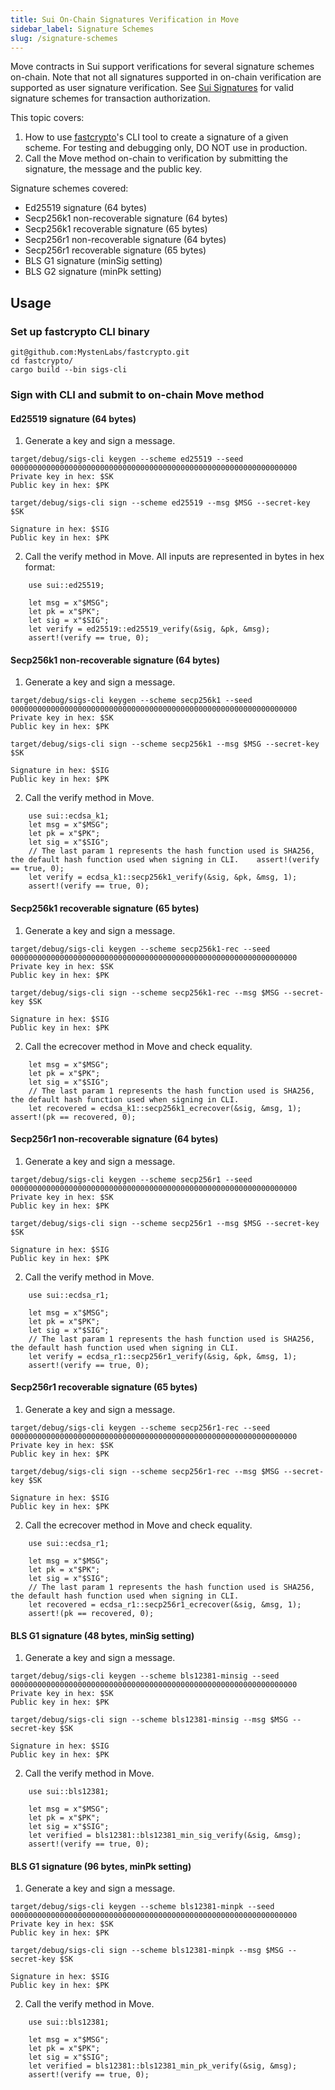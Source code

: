 ```yaml
---
title: Sui On-Chain Signatures Verification in Move
sidebar_label: Signature Schemes
slug: /signature-schemes
---
```


Move contracts in Sui support verifications for several signature schemes on-chain. Note that not all signatures supported in on-chain verification are supported as user signature verification. See [Sui Signatures](sui-signatures.md#user-signature) for valid signature schemes for transaction authorization.

This topic covers:

1.  How to use [fastcrypto](https://github.com/MystenLabs/fastcrypto)'s CLI tool to create a signature of a given scheme. For testing and debugging only, DO NOT use in production.
1.  Call the Move method on-chain to verification by submitting the signature, the message and the public key.

Signature schemes covered:

- Ed25519 signature (64 bytes)
- Secp256k1 non-recoverable signature (64 bytes)
- Secp256k1 recoverable signature (65 bytes)
- Secp256r1 non-recoverable signature (64 bytes)
- Secp256r1 recoverable signature (65 bytes)
- BLS G1 signature (minSig setting)
- BLS G2 signature (minPk setting)

## Usage

### Set up fastcrypto CLI binary

```shell
git@github.com:MystenLabs/fastcrypto.git
cd fastcrypto/
cargo build --bin sigs-cli
```

### Sign with CLI and submit to on-chain Move method

#### Ed25519 signature (64 bytes)

1. Generate a key and sign a message.

```shell
target/debug/sigs-cli keygen --scheme ed25519 --seed 0000000000000000000000000000000000000000000000000000000000000000
Private key in hex: $SK
Public key in hex: $PK

target/debug/sigs-cli sign --scheme ed25519 --msg $MSG --secret-key  $SK

Signature in hex: $SIG
Public key in hex: $PK
```

2. Call the verify method in Move. All inputs are represented in bytes in hex format:

```move
    use sui::ed25519;

    let msg = x"$MSG";
    let pk = x"$PK";
    let sig = x"$SIG";
    let verify = ed25519::ed25519_verify(&sig, &pk, &msg);
    assert!(verify == true, 0);
```

#### Secp256k1 non-recoverable signature (64 bytes)

1. Generate a key and sign a message.

```shell
target/debug/sigs-cli keygen --scheme secp256k1 --seed 0000000000000000000000000000000000000000000000000000000000000000
Private key in hex: $SK
Public key in hex: $PK

target/debug/sigs-cli sign --scheme secp256k1 --msg $MSG --secret-key $SK

Signature in hex: $SIG
Public key in hex: $PK
```

2. Call the verify method in Move.

```move
    use sui::ecdsa_k1;
    let msg = x"$MSG";
    let pk = x"$PK";
    let sig = x"$SIG";
    // The last param 1 represents the hash function used is SHA256, the default hash function used when signing in CLI.    assert!(verify == true, 0);
    let verify = ecdsa_k1::secp256k1_verify(&sig, &pk, &msg, 1);
    assert!(verify == true, 0);
```

#### Secp256k1 recoverable signature (65 bytes)

1. Generate a key and sign a message.

```shell
target/debug/sigs-cli keygen --scheme secp256k1-rec --seed 0000000000000000000000000000000000000000000000000000000000000000
Private key in hex: $SK
Public key in hex: $PK

target/debug/sigs-cli sign --scheme secp256k1-rec --msg $MSG --secret-key $SK

Signature in hex: $SIG
Public key in hex: $PK
```

2. Call the ecrecover method in Move and check equality.

```move
    let msg = x"$MSG";
    let pk = x"$PK";
    let sig = x"$SIG";
    // The last param 1 represents the hash function used is SHA256, the default hash function used when signing in CLI.
    let recovered = ecdsa_k1::secp256k1_ecrecover(&sig, &msg, 1);    assert!(pk == recovered, 0);
```

#### Secp256r1 non-recoverable signature (64 bytes)

1. Generate a key and sign a message.

```shell
target/debug/sigs-cli keygen --scheme secp256r1 --seed 0000000000000000000000000000000000000000000000000000000000000000
Private key in hex: $SK
Public key in hex: $PK

target/debug/sigs-cli sign --scheme secp256r1 --msg $MSG --secret-key $SK

Signature in hex: $SIG
Public key in hex: $PK
```

2. Call the verify method in Move.

```move
    use sui::ecdsa_r1;

    let msg = x"$MSG";
    let pk = x"$PK";
    let sig = x"$SIG";
    // The last param 1 represents the hash function used is SHA256, the default hash function used when signing in CLI.
    let verify = ecdsa_r1::secp256r1_verify(&sig, &pk, &msg, 1);
    assert!(verify == true, 0);
```

#### Secp256r1 recoverable signature (65 bytes)

1. Generate a key and sign a message.

```shell
target/debug/sigs-cli keygen --scheme secp256r1-rec --seed 0000000000000000000000000000000000000000000000000000000000000000
Private key in hex: $SK
Public key in hex: $PK

target/debug/sigs-cli sign --scheme secp256r1-rec --msg $MSG --secret-key $SK

Signature in hex: $SIG
Public key in hex: $PK
```

2. Call the ecrecover method in Move and check equality.

```move
    use sui::ecdsa_r1;

    let msg = x"$MSG";
    let pk = x"$PK";
    let sig = x"$SIG";
    // The last param 1 represents the hash function used is SHA256, the default hash function used when signing in CLI.
    let recovered = ecdsa_r1::secp256r1_ecrecover(&sig, &msg, 1);
    assert!(pk == recovered, 0);
```

#### BLS G1 signature (48 bytes, minSig setting)

1. Generate a key and sign a message.

```shell
target/debug/sigs-cli keygen --scheme bls12381-minsig --seed 0000000000000000000000000000000000000000000000000000000000000000
Private key in hex: $SK
Public key in hex: $PK

target/debug/sigs-cli sign --scheme bls12381-minsig --msg $MSG --secret-key $SK

Signature in hex: $SIG
Public key in hex: $PK
```

2. Call the verify method in Move.

```move
    use sui::bls12381;

    let msg = x"$MSG";
    let pk = x"$PK";
    let sig = x"$SIG";
    let verified = bls12381::bls12381_min_sig_verify(&sig, &msg);
    assert!(verify == true, 0);
```

#### BLS G1 signature (96 bytes, minPk setting)

1. Generate a key and sign a message.

```shell
target/debug/sigs-cli keygen --scheme bls12381-minpk --seed 0000000000000000000000000000000000000000000000000000000000000000
Private key in hex: $SK
Public key in hex: $PK

target/debug/sigs-cli sign --scheme bls12381-minpk --msg $MSG --secret-key $SK

Signature in hex: $SIG
Public key in hex: $PK
```

2. Call the verify method in Move.

```move
    use sui::bls12381;

    let msg = x"$MSG";
    let pk = x"$PK";
    let sig = x"$SIG";
    let verified = bls12381::bls12381_min_pk_verify(&sig, &msg);
    assert!(verify == true, 0);
```

